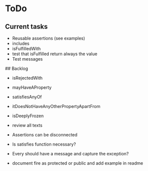 # ToDo

## Current tasks

* Reusable assertions (see examples)
* includes
* isFulfilledWith
* test that isFulfilled return always the value
* Test messages

## Backlog

* isRejectedWith
* mayHaveAProperty
* satisfiesAnyOf
* itDoesNotHaveAnyOtherPropertyApartFrom
* isDeeplyFrozen

* review all texts
* Assertions can be disconnected
* Is satisfies function necessary?
* Every should have a message and capture the exception?
* document fire as protected or public and add example in readme
